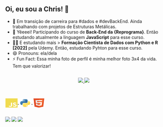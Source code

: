 ## Oi, eu sou a Chris! 👋

- 🔭 Em transição de carreira para #dados e #devBackEnd. Ainda trabalhando com projetos de Estruturas Metálicas.
- 🌱 Yêeeei! Participando do curso de **Back-End da {Reprograma}**. Então estudando atualmente a linguagem **JavaScript** para esse curso. 
- 🐱‍💻 E estudando mais > **Formação Cientista de Dados com Python e R [2022]** pela Udemy. Então, estudando Pyhton para esse curso. 
- 😄 Pronouns: ela/dela
- ⚡ Fun Fact: Essa minha foto de perfil é minha melhor foto 3x4 da vida. Tem que valorizar!

##
<div align="center">
  <a href="https://github.com/ChrisAnDias">
  <img height="150em" src="https://github-readme-stats.vercel.app/api?username=ChrisAnDias&show_icons=true&theme=vision-friendly-dark&include_all_commits=true&count_private=true"/>
  <img height="150em" src="https://github-readme-stats.vercel.app/api/top-langs/?username=ChrisAnDias&layout=compact&langs_count=7&theme=vision-friendly-dark"/>
</div>

##
<div style="display: inline_block"><br>
  <img align="center" alt="Rafa-Js" height="30" width="40" src="https://raw.githubusercontent.com/devicons/devicon/master/icons/javascript/javascript-plain.svg">
  <img align="center" alt="Rafa-Python" height="30" width="40" src="https://raw.githubusercontent.com/devicons/devicon/master/icons/python/python-original.svg">
  <img align="center" alt="Rafa-HTML" height="30" width="40" src="https://raw.githubusercontent.com/devicons/devicon/master/icons/html5/html5-original.svg">
</div>

##
<div> 
  <a href="https://instagram.com/c.aleatory" target="_blank"><img src="https://img.shields.io/badge/-Instagram-%23E4405F?style=for-the-badge&logo=instagram&logoColor=white" target="_blank"></a>
  <a href="https://www.linkedin.com/in/déborachristyna/" target="_blank"><img src="https://img.shields.io/badge/-LinkedIn-%230077B5?style=for-the-badge&logo=linkedin&logoColor=white" target="_blank"></a>
  <a href = "mailto:cdias.proj@gmail.com"><img src="https://img.shields.io/badge/-Gmail-%23333?style=for-the-badge&logo=gmail&logoColor=red" target="_blank"></a>
  
  
